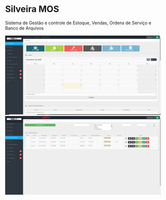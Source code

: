 # Silveira MOS 
Sistema de Gestão e controle de Estoque, Vendas, Ordens de Serviço e Banco de Arquivos 

<img src="Screenshot_2.png" alt="ZD">

<img src="Screenshot_4.png" alt="ZD">

